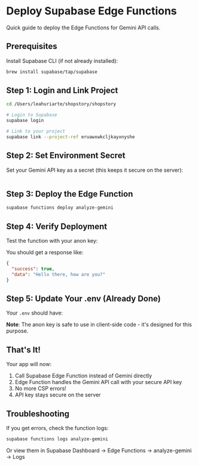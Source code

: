 # Deploy Supabase Edge Functions

Quick guide to deploy the Edge Functions for Gemini API calls.

## Prerequisites

Install Supabase CLI (if not already installed):
```bash
brew install supabase/tap/supabase
```

## Step 1: Login and Link Project

```bash
cd /Users/leahuriarte/shopstory/shopstory

# Login to Supabase
supabase login

# Link to your project
supabase link --project-ref eruawxwkcljkayxnyshe
```

## Step 2: Set Environment Secret

Set your Gemini API key as a secret (this keeps it secure on the server):

```bash
```

## Step 3: Deploy the Edge Function

```bash
supabase functions deploy analyze-gemini
```

## Step 4: Verify Deployment

Test the function with your anon key:

You should get a response like:
```json
{
  "success": true,
  "data": "Hello there, how are you?"
}
```

## Step 5: Update Your .env (Already Done)

Your `.env` should have:

**Note**: The anon key is safe to use in client-side code - it's designed for this purpose.

## That's It!

Your app will now:
1. Call Supabase Edge Function instead of Gemini directly
2. Edge Function handles the Gemini API call with your secure API key
3. No more CSP errors!
4. API key stays secure on the server

## Troubleshooting

If you get errors, check the function logs:
```bash
supabase functions logs analyze-gemini
```

Or view them in Supabase Dashboard → Edge Functions → analyze-gemini → Logs
